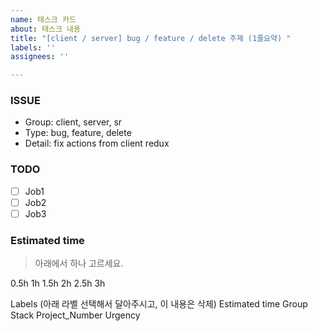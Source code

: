 ```yaml
---
name: 태스크 카드
about: 태스크 내용
title: "[client / server] bug / feature / delete 주제 (1줄요약) "
labels: ''
assignees: ''

---
```


### ISSUE
* Group: client, server, sr
* Type: bug, feature, delete
* Detail: fix actions from client redux

### TODO
- [ ] Job1
- [ ] Job2
- [ ] Job3

### Estimated time
> 아래에서 하나 고르세요.

0.5h
1h
1.5h
2h
2.5h
3h

Labels (아래 라벨 선택해서 달아주시고, 이 내용은 삭제)
Estimated time
Group
Stack
Project_Number
Urgency
